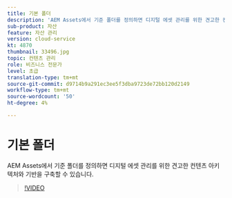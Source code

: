 ```yaml
---
title: 기본 폴더
description: 'AEM Assets에서 기준 폴더를 정의하면 디지털 에셋 관리를 위한 견고한 컨텐츠 아키텍처와 기반을 구축할 수 있습니다. '
sub-product: 자산
feature: 자산 관리
version: cloud-service
kt: 4870
thumbnail: 33496.jpg
topic: 컨텐츠 관리
role: 비즈니스 전문가
level: 초급
translation-type: tm+mt
source-git-commit: d9714b9a291ec3ee5f3dba9723de72bb120d2149
workflow-type: tm+mt
source-wordcount: '50'
ht-degree: 4%

---
```



# 기본 폴더

AEM Assets에서 기준 폴더를 정의하면 디지털 에셋 관리를 위한 견고한 컨텐츠 아키텍처와 기반을 구축할 수 있습니다.

>[!VIDEO](https://video.tv.adobe.com/v/33496/?quality=12&learn=on&hidetitle=true)
